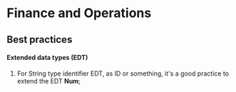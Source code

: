 # Finance and Operations

## Best practices

#### Extended data types (EDT)

1. For String type identifier EDT, as ID or something, it's a good practice to extend the EDT **Num**;

